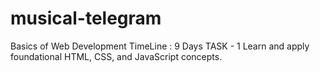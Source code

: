 # musical-telegram
Basics of Web Development TimeLine : 9 Days TASK - 1 Learn and apply foundational HTML, CSS, and JavaScript concepts. 
